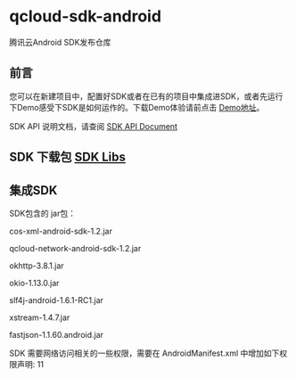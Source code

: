# qcloud-sdk-android
腾讯云Android SDK发布仓库

## 前言  
您可以在新建项目中，配置好SDK或者在已有的项目中集成进SDK，或者先运行下Demo感受下SDK是如何运作的。下载Demo体验请前点击  [Demo地址](https://github.com/tencentyun/qcloud-sdk-android-samples.git)。  

SDK API 说明文档，请查阅 [SDK API Document](https://github.com/tencentyun/qcloud-sdk-android/blob/master/COS_XML_Android_SDK.md)

## SDK 下载包 [SDK Libs](https://github.com/tencentyun/qcloud-sdk-android/releases)

## 集成SDK

SDK包含的 jar包：

cos-xml-android-sdk-1.2.jar

qcloud-network-android-sdk-1.2.jar

okhttp-3.8.1.jar

okio-1.13.0.jar

slf4j-android-1.6.1-RC1.jar

xstream-1.4.7.jar

fastjson-1.1.60.android.jar

SDK 需要网络访问相关的一些权限，需要在 AndroidManifest.xml 中增加如下权限声明:
11
<uses-permission android:name="android.permission.INTERNET"/>
<uses-permission android:name="android.permission.ACCESS_WIFI_STATE"/>
<uses-permission android:name="android.permission.ACCESS_NETWORK_STATE"/>
<uses-permission android:name="android.permission.WRITE_EXTERNAL_STORAGE" />
<uses-permission android:name="android.permission.READ_EXTERNAL_STORAGE"/>
